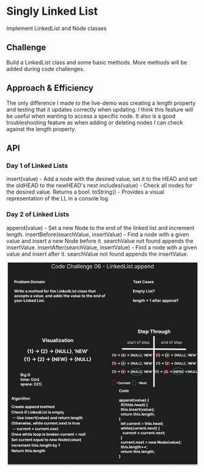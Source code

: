 # Singly Linked List

Implement LinkedList and Node classes

## Challenge

Build a LinkedList class and some basic methods. More methods will be added during code challenges.

## Approach & Efficiency

The only difference I made to the live-demo was creating a length property and testing that it updates correctly when updating. I think this feature will be useful when wanting to access a specific node. It also is a good troubleshooting feature as when adding or deleting nodes I can check against the length property.

## API

### Day 1 of Linked Lists


insert(value) - Add a node with the desired value, set it to the HEAD and set the oldHEAD to the newHEAD's next
includes(value) - Check all nodes for the desired value. Returns a bool.
toString() - Provides a visual representation of the LL in a console log.

### Day 2 of Linked Lists

append(value) - Set a new Node to the end of the linked list and increment length.
insertBefore(searchValue, insertValue) - Find a node with a given value and insert a new Node before it. searchValue not found appends the insertValue.
insertAfter(searchValue, insertValue) - Find a node with a given value and insert after it. searchValue not found appends the insertValue.

![Whiteboard from Day 2](./assets/challenge-06.png)